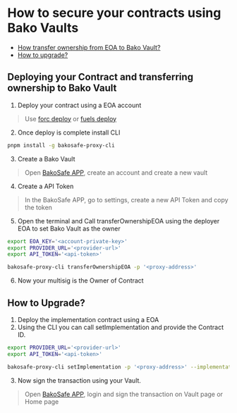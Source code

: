 # How to secure your contracts using Bako Vaults

- [How transfer ownership from EOA to Bako Vault?](#deploying-your-contract-and-transferring-ownership-to-bako-vault)
- [How to upgrade?](#how-to-upgrade)

## Deploying your Contract and transferring ownership to Bako Vault

1. Deploy your contract using a EOA account

> Use [forc deploy](https://docs.fuel.network/docs/forc/plugins/forc_deploy/#forc-deploy)
> or [fuels deploy](https://docs.fuel.network/docs/fuels-ts/fuels-cli/commands/#fuels-deploy)

2. Once deploy is complete install CLI

```zsh
pnpm install -g bakosafe-proxy-cli
```

3. Create a Bako Vault

> Open [BakoSafe APP](https://safe.bako.global/), create an account and create a new vault

4. Create a API Token

> In the BakoSafe APP, go to settings, create a new API Token and copy the token

5. Open the terminal and Call transferOwnershipEOA using the deployer EOA to set Bako Vault as the owner

```zsh
export EOA_KEY='<account-private-key>'
export PROVIDER_URL='<provider-url>'
export API_TOKEN='<api-token>'

bakosafe-proxy-cli transferOwnershipEOA -p '<proxy-address>'
```

6. Now your multisig is the Owner of Contract

## How to Upgrade?

1. Deploy the implementation contract using a EOA
2. Using the CLI you can call setImplementation and provide the Contract ID.

```zsh
export PROVIDER_URL='<provider-url>'
export API_TOKEN='<api-token>'

bakosafe-proxy-cli setImplementation -p '<proxy-address>' --implementationAddress '<implementation-address>'
```

3. Now sign the transaction using your Vault.

> Open [BakoSafe APP](https://safe.bako.global/), login and sign the transaction on Vault page or Home page